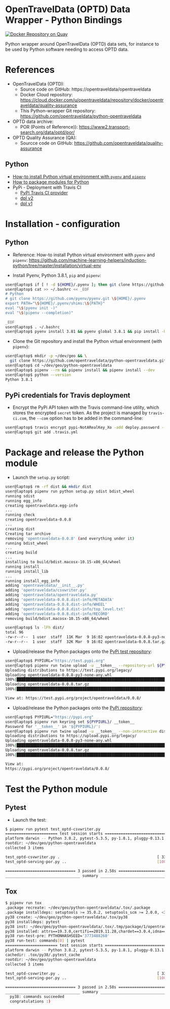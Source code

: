 OpenTravelData (OPTD) Data Wrapper - Python Bindings
====================================================

[![Docker Repository on Quay](https://quay.io/repository/opentraveldata/quality-assurance/status "Docker Repository on Quay")](https://quay.io/repository/opentraveldata/quality-assurance)

Python wrapper around OpenTravelData (OPTD) data sets, for instance
to be used by Python software needing to access OPTD data.

# References
* OpenTravelData (OPTD):
  + Source code on GitHub: https://opentraveldata/opentraveldata
  + Docker Cloud repository: https://cloud.docker.com/u/opentraveldata/repository/docker/opentraveldata/quality-assurance
  + This Python-wrapper Git repository: https://github.com/opentraveldata/python-opentraveldata
* OPTD data archive:
  + POR (Points of Reference)): https://www2.transport-search.org/data/optd/por/
* OPTD Quality Assurance (QA):
  + Sourcce code on GitHub: https://github.com/opentraveldata/quality-assurance

## Python
* [How-to install Python virtual environment with `pyenv` and `pipenv`](https://github.com/machine-learning-helpers/induction-python/tree/master/installation/virtual-env)
* [How to package modules for Python](https://packaging.python.org/tutorials/packaging-projects/)
* PyPi - Deployment with Travis CI
  + [PyPi Travis CI provider](https://github.com/travis-ci/dpl#pypi)
  + [dpl v2](https://blog.travis-ci.com/2019-08-27-deployment-tooling-dpl-v2-preview-release)
  + [dpl v1](https://docs.travis-ci.com/user/deployment/pypi/)

# Installation - configuration

## Python
* Reference: How-to install Python virtual environment with `pyenv`
  and `pipenv`:
  https://github.com/machine-learning-helpers/induction-python/tree/master/installation/virtual-env

* Install Pyenv, Python 3.8.1, `pip` and `pipenv`:
```bash
user@laptop$ if [ ! -d ${HOME}/.pyenv ]; then git clone https://github.com/pyenv/pyenv.git ${HOME}/.pyenv; else pushd ${HOME}/.pyenv && git pull && popd; fi
user@laptop$ cat >> ~/.bashrc << _EOF
# Python
# git clone https://github.com/pyenv/pyenv.git \${HOME}/.pyenv
export PATH="\${HOME}/.pyenv/shims:\${PATH}"
eval "\$(pyenv init -)"
eval "\$(pipenv --completion)"
 
_EOF
user@laptop$ . ~/.bashrc
user@laptop$ pyenv install 3.81 && pyenv global 3.8.1 && pip install -U pip pipenv && pyenv global system
```

* Clone the Git repository and install the Python virtual environment
  (with `pipenv`):
```bash
user@laptop$ mkdir -p ~/dev/geo && \
  git clone https://github.com/opentraveldata/python-opentraveldata.git ~/dev/geo/python-opentraveldata
user@laptop$ cd ~/dev/geo/python-opentraveldata
user@laptop$ pipenv --rm && pipenv install && pipenv install --dev
user@laptop$ python --version
Python 3.8.1
```

## PyPi credentials for Travis deployment
* Encrypt the PyPi API token with the Travis command-line utility,
  which stores the encrypted `secret` token. As the project is managed
  by `travis-ci.com`, the `--com` option has to be added in the command-line:
```bash
user@laptop$ travis encrypt pypi-NotARealKey_Xo -add deploy.password --com
user@laptop$ git add .travis.yml
```

# Package and release the Python module
* Launch the `setup.py` script:
```bash
user@laptop$ rm -rf dist && mkdir dist
user@laptop$ pipenv run python setup.py sdist bdist_wheel
running sdist
running egg_info
creating opentraveldata.egg-info
...
running check
creating opentraveldata-0.0.8
...
creating dist
Creating tar archive
removing 'opentraveldata-0.0.8' (and everything under it)
running bdist_wheel
...
creating build
...
installing to build/bdist.macosx-10.15-x86_64/wheel
running install
running install_lib
...
running install_egg_info
adding 'opentraveldata/__init__.py'
adding 'opentraveldata/csvwriter.py'
adding 'opentraveldata/opentraveldata.py'
adding 'opentraveldata-0.0.8.dist-info/METADATA'
adding 'opentraveldata-0.0.8.dist-info/WHEEL'
adding 'opentraveldata-0.0.8.dist-info/top_level.txt'
adding 'opentraveldata-0.0.8.dist-info/RECORD'
removing build/bdist.macosx-10.15-x86_64/wheel

user@laptop$ ls -lFh dist/
total 96
-rw-r--r--  1 user  staff  11K Mar  9 16:02 opentraveldata-0.0.8-py3-none-any.whl
-rw-r--r--  1 user  staff  32K Mar  9 16:02 opentraveldata-0.0.8.tar.gz
```

* Upload/release the Python packages onto the
  [PyPi test repository](https://test.pypi.org):
```bash
user@laptop$ PYPIURL="https://test.pypi.org"
user@laptop$ pipenv run twine upload -u __token__ --repository-url ${PYPIURL}/legacy/ dist/*
Uploading distributions to https://test.pypi.org/legacy/
Uploading opentraveldata-0.0.8-py3-none-any.whl
100%|█████████████████████████████████████████████████████████████████████| 23.7k/23.7k [00:01<00:00, 13.5kB/s]
Uploading opentraveldata-0.0.8.tar.gz
100%|█████████████████████████████████████████████████████████████████████| 44.3k/44.3k [00:01<00:00, 41.2kB/s]

View at: https://test.pypi.org/project/opentraveldata/0.0.8/
```

* Upload/release the Python packages onto the
  [PyPi repository](https://pypi.org):
```bash
user@laptop$ PYPIURL="https://pypi.org"
user@laptop$ pipenv run keyring set ${PYPIURL}/ __token__
Password for '__token__' in '${PYPIURL}/':
user@laptop$ pipenv run twine upload -u __token__ --non-interactive dist/*
Uploading distributions to https://upload.pypi.org/legacy/
Uploading opentraveldata-0.0.8-py3-none-any.whl
100%|██████████████████████████████████████████████████████████████████████| 23.7k/23.7k [00:01<00:00, 15.2kB/s]
Uploading opentraveldata-0.0.8.tar.gz
100%|██████████████████████████████████████████████████████████████████████| 44.3k/44.3k [00:01<00:00, 44.7kB/s]

View at:
https://pypi.org/project/opentraveldata/0.0.8/
```

# Test the Python module

## Pytest
* Launch the test:
```bash
$ pipenv run pytest test_optd-csvwriter.py
======================= test session starts =============================
platform darwin -- Python 3.8.2, pytest-5.3.5, py-1.8.1, pluggy-0.13.1
rootdir: ~/dev/geo/python-opentraveldata
collected 3 items                                                     

test_optd-csvwriter.py .                                           [ 33%]
test_optd-serving-por.py ..                                        [100%]

=============================== 3 passed in 2.58s =======================
_________________________________ summary _____________________________
```

## Tox

```bash
$ pipenv run tox
.package recreate: ~/dev/geo/python-opentraveldata/.tox/.package
.package installdeps: setuptools >= 35.0.2, setuptools_scm >= 2.0.0, <3
py38 create: ~/dev/geo/python-opentraveldata/.tox/py38
py38 installdeps: pytest
py38 inst: ~/dev/geo/python-opentraveldata/.tox/.tmp/package/1/opentraveldata-0.0.8.tar.gz
py38 installed: attrs==19.3.0,certifi==2019.11.28,chardet==3.0.4,idna==2.9,more-itertools==8.2.0,opentraveldata==0.0.8,packaging==20.3,pluggy==0.13.1,py==1.8.1,pyparsing==2.4.6,pytest==5.3.5,python-dateutil==2.8.1,pytz==2019.3,requests==2.23.0,six==1.14.0,urllib3==1.25.8,wcwidth==0.1.8
py38 run-test-pre: PYTHONHASHSEED='3773488260'
py38 run-test: commands[0] | pytest
======================= test session starts =============================
platform darwin -- Python 3.8.2, pytest-5.3.5, py-1.8.1, pluggy-0.13.1
cachedir: .tox/py38/.pytest_cache
rootdir: ~/dev/geo/python-opentraveldata
collected 3 items                                                     

test_optd-csvwriter.py .                                           [ 33%]
test_optd-serving-por.py ..                                        [100%]

=============================== 3 passed in 2.58s =======================
_________________________________ summary _____________________________
  py38: commands succeeded
  congratulations :)

```

